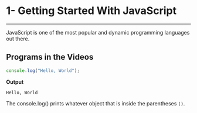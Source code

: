# 1- Getting Started With JavaScript
***
JavaScript is one of the most popular and dynamic programming languages out there.
## Programs in the Videos
```js
console.log("Hello, World");
```
**Output**

```
Hello, World
```
The console.log() prints whatever object that is inside the parentheses `()`.